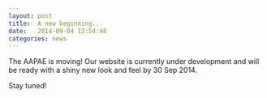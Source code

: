 ```yaml
---
layout: post
title:  A new beginning...
date:   2014-09-04 12:54:48
categories: news
---
```


The AAPAE is moving!  Our website is currently under development and will be ready with a shiny new look and feel by 30 Sep 2014.  

Stay tuned!